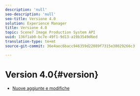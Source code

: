 ```yaml
---
description: 'null'
seo-description: 'null'
seo-title: Versione 4.0
solution: Experience Manager
title: Versione 4.0
topic: Scene7 Image Production System API
uuid: 136f1ab0-bc7e-49f1-9d13-a19b3549d6ed
translation-type: tm+mt
source-git-commit: 36e4aec6bacc946359d22089f7315e38029266c3

---
```



# Version 4.0{#version}

* [Nuove aggiunte e modifiche](r-4-0-new.md)
